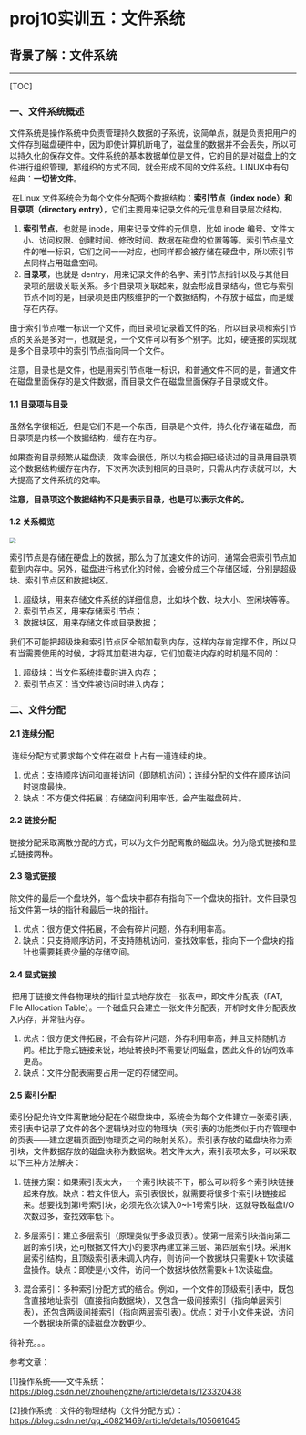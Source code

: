 # proj10实训五：文件系统

## 背景了解：文件系统

------

[TOC]

### 一、文件系统概述

​	文件系统是操作系统中负责管理持久数据的子系统，说简单点，就是负责把用户的文件存到磁盘硬件中，因为即使计算机断电了，磁盘里的数据并不会丢失，所以可以持久化的保存文件。文件系统的基本数据单位是文件，它的目的是对磁盘上的文件进行组织管理，那组织的方式不同，就会形成不同的文件系统。LINUX中有句经典：**一切皆文件**。

​	在Linux 文件系统会为每个文件分配两个数据结构：**索引节点（index node）**和**目录项（directory entry）**，它们主要用来记录文件的元信息和目录层次结构。

1. **索引节点**，也就是 inode，用来记录文件的元信息，比如 inode 编号、文件大小、访问权限、创建时间、修改时间、数据在磁盘的位置等等。索引节点是文件的唯一标识，它们之间一一对应，也同样都会被存储在硬盘中，所以索引节点同样占用磁盘空间。
2. **目录项**，也就是 dentry，用来记录文件的名字、索引节点指针以及与其他目录项的层级关联关系。多个目录项关联起来，就会形成目录结构，但它与索引节点不同的是，目录项是由内核维护的一个数据结构，不存放于磁盘，而是缓存在内存。

​	由于索引节点唯一标识一个文件，而目录项记录着文件的名，所以目录项和索引节点的关系是多对一，也就是说，一个文件可以有多个别字。比如，硬链接的实现就是多个目录项中的索引节点指向同一个文件。


​	注意，目录也是文件，也是用索引节点唯一标识，和普通文件不同的是，普通文件在磁盘里面保存的是文件数据，而目录文件在磁盘里面保存子目录或文件。

#### 1.1 目录项与目录

​	虽然名字很相近，但是它们不是一个东西，目录是个文件，持久化存储在磁盘，而目录项是内核一个数据结构，缓存在内存。


​	如果查询目录频繁从磁盘读，效率会很低，所以内核会把已经读过的目录用目录项这个数据结构缓存在内存，下次再次读到相同的目录时，只需从内存读就可以，大大提高了文件系统的效率。


​	**注意，目录项这个数据结构不只是表示目录，也是可以表示文件的。**

#### 1.2 关系概览

<img src="F:\study\操作系统\OS_comp\picture\lab501.png" style="zoom:67%;" />

​	索引节点是存储在硬盘上的数据，那么为了加速文件的访问，通常会把索引节点加载到内存中。另外，磁盘进行格式化的时候，会被分成三个存储区域，分别是超级块、索引节点区和数据块区。

1. 超级块，用来存储文件系统的详细信息，比如块个数、块大小、空闲块等等。
2. 索引节点区，用来存储索引节点；
3. 数据块区，用来存储文件或目录数据；

​	我们不可能把超级块和索引节点区全部加载到内存，这样内存肯定撑不住，所以只有当需要使用的时候，才将其加载进内存，它们加载进内存的时机是不同的：

1. 超级块：当文件系统挂载时进入内存；
2. 索引节点区：当文件被访问时进入内存；

### 二、文件分配

#### 2.1 连续分配

​	连续分配方式要求每个文件在磁盘上占有一道连续的块。

1. 优点：支持顺序访问和直接访问（即随机访问）；连续分配的文件在顺序访问时速度最快。
2. 缺点：不方便文件拓展；存储空间利用率低，会产生磁盘碎片。

#### 2.2 链接分配

​	链接分配采取离散分配的方式，可以为文件分配离散的磁盘块。分为隐式链接和显式链接两种。

#### 2.3 隐式链接

​	除文件的最后一个盘块外，每个盘块中都存有指向下一个盘块的指针。文件目录包括文件第一块的指针和最后一块的指针。

1. 优点：很方便文件拓展，不会有碎片问题，外存利用率高。
2. 缺点：只支持顺序访问，不支持随机访问，查找效率低，指向下一个盘块的指针也需要耗费少量的存储空间。

#### 2.4 显式链接

​	把用于链接文件各物理块的指针显式地存放在一张表中，即文件分配表（FAT, File Allocation Table）。一个磁盘只会建立一张文件分配表，开机时文件分配表放入内存，并常驻内存。

1. 优点：很方便文件拓展，不会有碎片问题，外存利用率高，并且支持随机访问。相比于隐式链接来说，地址转换时不需要访问磁盘，因此文件的访问效率更高。
2. 缺点：文件分配表需要占用一定的存储空间。

#### 2.5 索引分配

​	索引分配允许文件离散地分配在个磁盘块中，系统会为每个文件建立一张索引表，索引表中记录了文件的各个逻辑块对应的物理块（索引表的功能类似于内存管理中的页表——建立逻辑页面到物理页之间的映射关系）。索引表存放的磁盘块称为索引块，文件数据存放的磁盘块称为数据块。若文件太大，索引表项太多，可以采取以下三种方法解决：

1. 链接方案：如果索引表太大，一个索引块装不下，那么可以将多个索引块链接起来存放。缺点：若文件很大，索引表很长，就需要将很多个索引块链接起来。想要找到第i号索引块，必须先依次读入0~i-1号索引块，这就导致磁盘I/O次数过多，查找效率低下。

2. 多层索引：建立多层索引（原理类似于多级页表）。使第一层索引块指向第二层的索引块，还可根据文件大小的要求再建立第三层、第四层索引块。采用k层索引结构，且顶级索引表未调入内存，则访问一个数据块只需要k＋1次读磁盘操作。缺点：即使是小文件，访问一个数据块依然需要k＋1次读磁盘。

3. 混合索引：多种索引分配方式的结合。例如，一个文件的顶级索引表中，既包含直接地址索引（直接指向数据块），又包含一级间接索引（指向单层索引表），还包含两级间接索引（指向两层索引表）。优点：对于小文件来说，访问一个数据块所需的读磁盘次数更少。

待补充。。。

参考文章：

[1]操作系统——文件系统：https://blog.csdn.net/zhouhengzhe/article/details/123320438

[2]操作系统：文件的物理结构（文件分配方式）：https://blog.csdn.net/qq_40821469/article/details/105661645